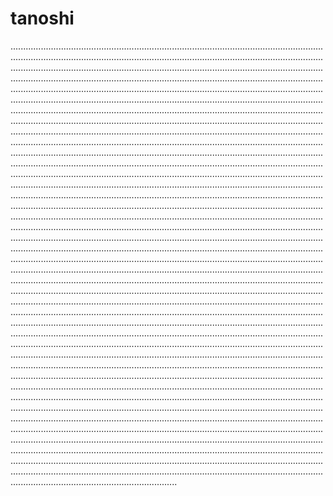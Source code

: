# tanoshi

..............................................................................................................................................................................................................................................................................................................................................................................................................................................................................................................................................................................................................................................................................................................................................................................................................................................................................................................................................................................................................................................................................................................................................................................................................................................................................................................................................................................................................................................................................................................................................................................................................................................................................................................................................................................................................................................................................................................................................................................................................................................................................................................................................................................................................................................................................................................................................................................................................................................................................................................................................................................................................................................................................................................................................................................................................................................................................................................................................................................................................................................................................................................................................................................................................................................................................................................................................................................................................................................................................................................................................................................................................................................................................................................................................................................................................................................................................................................................................................................................................................................................................................................................................................................................................................................................................................................................................................................................................................................................................................................................................................................................................................................................................................................................................................................................................................................................................................................................................................................................................................................................................................................................................................................................................................................................................................................................................................